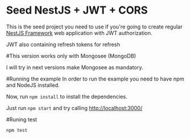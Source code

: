 
# Seed NestJS + JWT + CORS 
This is the seed project you need to use if you're going to create regular [NestJS Framework](http://nestjs.com) web application with JWT authorization.

JWT also containing refresh tokens for refresh 

#This version works only with Mongosee (MongoDB)

I will try in next versions make Mongosee as mandatory.

#Running the example
In order to run the example you need to have npm and NodeJS installed.

Now, run `npm install` to install the dependencies.

Just run `npm start` and try calling [http://localhost:3000/](http://localhost:3000/)


#Runing test

`npm test`